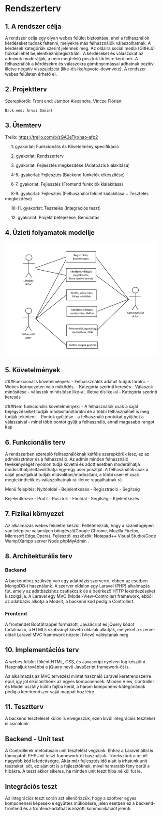 # Rendszerterv

## 1. A rendszer célja

A rendszer célja egy olyan webes felület biztosítása, ahol a felhasználók kérdéseket tudnak feltenni, melyekre más felhasználók válaszolhatnak. A kérdések kategóriák szerint jelennek meg.
Az oldalra social media (GitHub) fiókkal lehet bejelentkezni/regisztrálni. A kérdéseket és válaszokat az adminok moderálják, a nem megfelelő posztok törlésre kerülnek.
A felhasználók a kérdésekre és válaszokra gombnyomással adhatnak pozitív, illetve negatív visszajelzést (like-dislike/upvote-downvote).
A rendszer webes felületen érhető el.

## 2. Projektterv

Szerepkörök:
	Front end: Jámbor Alexandra, Vincze Flórián
	
	Back end: Árvai Dániel

## 3. Ütemterv

Trello: https://trello.com/b/zGA3eTkt/nao-afp2


&nbsp;&nbsp;&nbsp;&nbsp; 1. gyakorlat: Funkcionális és Követelmény specifikáció

&nbsp;&nbsp;&nbsp;&nbsp; 2. gyakorlat: Rendszerterv

&nbsp;&nbsp;&nbsp;&nbsp; 3. gyakorlat: Fejlesztés megkezdése (Adatbázis kialakítása)

&nbsp;&nbsp;&nbsp;&nbsp; 4-5. gyakorlat: Fejlesztés (Backend funkciók elkészítése)

&nbsp;&nbsp;&nbsp;&nbsp; 6-7. gyakorlat: Fejlesztés (Frontend funkciók kialakítása)

&nbsp;&nbsp;&nbsp;&nbsp; 8-9. gyakorlat: Fejlesztés (Felhasználói felület kialakítása + Tesztelés megkezdése)

&nbsp;&nbsp;&nbsp;&nbsp; 10-11. gyakorlat: Tesztelés (Integrációs teszt)

&nbsp;&nbsp;&nbsp;&nbsp; 12. gyakorlat: Projekt befejezése, Bemutatás


## 4. Üzleti folyamatok modellje

![Üzleti folyamatok modell](img/model.png)

## 5. Követelmények

###Funkcionális követelmények:
	- Felhassználók adatait tudjuk tárolni.
	- Webes környezeten való működés.
	- Kategória szerinti keresés
	- Válaszok minősítése
    		- válaszok minősítése like-al, illetve dislike-al
	- Kategória szerinti keresés
	
	
###Nem funkcionális követelmények:
	- A felhasználók csak a saját bejegyzéseiket tudják módosítani/törölni de a többi felhasználóét is meg tudják tekinteni.
	- Pontok gyűjtése
    		- a felhasználó pontokat gyűjthet a válaszaival
   		- minél több pontot gyűjt a felhasználó, annál magasabb rangot kap
	
## 6. Funkcionális terv

A rendszerben szereplő felhasználóknak kétféle szerepkörük lesz, ez az adminisztrátor és a felhasználó.
Az admin minden felhasználó tevékenységét nyomon tudja követni és adott esetben moderálhatja módosíthatja/eltávolíthatja egy-egy user posztját.
A felhasználók csak a saját posztjaikat tudják eltávolítani/módosítani, a többi user-ét csak megtekinthetik és válaszolhatnak rá illetve reagálhatnak rá.

Menü felépítés:
Nyitóoldal
	- Bejelentkezés
	- Regisztráció
	- Segítség
	
Bejelentkezve
	- Profil
	- Posztok
	- Főoldal
	- Segítség
	- Kijelentkezés

## 7. Fizikai környezet

Az alkalmazás webes felületre készül. Feltételezzük, hogy a számítógépen van telepítve valamilyen böngésző(Google Chrome, Mozilla Firefox, Microsoft Edge,Opera).
Fejlesztői eszközök:
	Notepad++
	Visual  Studio/Code
	Wamp/Xampp server
	Node
	phpMyAdmin
	.

## 8. Architekturális terv

### Backend

A backendhez szükség van egy adatbázis szerverre, ebben az esetben MongoDB-t használunk. A szerver oldalon egy Laravel (PHP) alkalmazás fut, amely az adatbázishoz csatlakozik és a beérkező HTTP lekérdezéseket kiszolgálja.
A Laravel egy MVC (Model-View-Controller) framework, ebből az adatbázis alkotja a Modelt, a backend kód pedig a Controllert.

### Frontend

A frontendet BootStrappel formázott, JavaScript és jQuery kódot tartalmazó, a HTML5 szabványt követő oldalak alkotják, melyeket a szerver oldali Laravel MVC framework nézetei (View) valósítanak meg.

## 10. Implementációs terv

A webes felület főként HTML, CSS, és Javascript nyelven fog készülni. Használjuk továbbá a jQuery nevű JavaScript framework-öt is.

Az alkalmazás az MVC tervezési mintát használó Laravel keretrendszerre épül, így jól elkülöníthőek az egyes komponensek. Minden View, Controller és Model osztály külön fájlba kerül, a három komponens-kategóriának pedig a keretrendszer saját mappát hoz létre.

## 11. Tesztterv

A backend tesztelését külön is elvégezzük, ezen kívűl integrációs teszteket is csinálunk.

## Backend - Unit test

A Controllerek metódusain unit tesztelést végzünk. Ehhez a Laravel által is támogatott PHPUnit teszt framework-öt használjuk.
Törekszünk a minél nagyobb kód lefedettségre. Akár már fejlesztés idő alatt is írhatunk unit teszteket, sőt, ez ajánlott is a fejlesztőknek, mivel hamarabb fény derül a hibákra.
A teszt akkor sikeres, ha minden unit teszt hiba nélkül fut le.

## Integrációs teszt

Az integrációs teszt során azt ellenőrizzük, hogy a szoftver egyes komponensei képesek-e együttes működésre, jelen esetben ez a backend-frontend és a frontend-adatbázis közötti kommunikációt jelenti.
